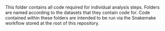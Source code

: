 This folder contains all code required for individual analysis steps.
Folders are named according to the datasets that they contain code for.
Code contained within these folders are intended to be run via the Snakemake
workflow stored at the root of this repository.
